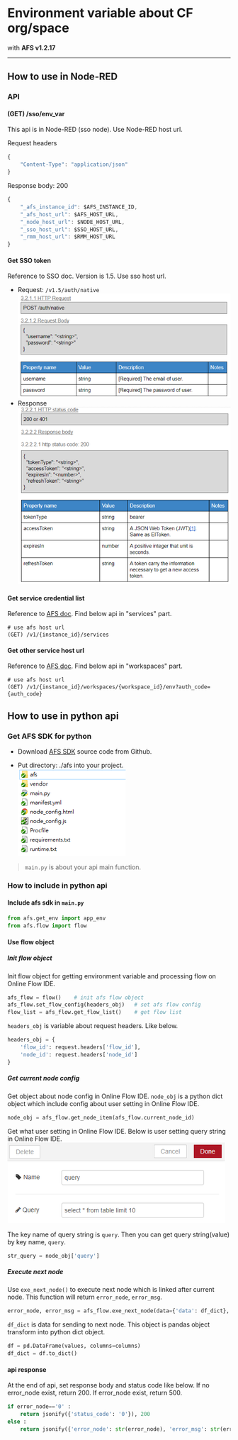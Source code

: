 # Environment variable about CF org/space

with **AFS v1.2.17**

---

## How to use in Node-RED

### API

#### (GET) /sso/env_var
This api is in Node-RED (sso node). Use Node-RED host url.

Request headers
```js
{
    "Content-Type": "application/json"
}
```

Response body: 200
```js
{
    "_afs_instance_id": $AFS_INSTANCE_ID,
    "_afs_host_url": $AFS_HOST_URL,
    "_node_host_url": $NODE_HOST_URL,
    "_sso_host_url": $SSO_HOST_URL,
    "_rmm_host_url": $RMM_HOST_URL
}
```


#### Get SSO token
Reference to SSO doc. Version is 1.5. Use sso host url.
+ Request: `/v1.5/auth/native`
![Request api](./img/get_token_request.png)
+ Response
![Response api](./img/get_token_response.png)


#### Get service credential list
Reference to [AFS doc](https://portal-afs-develop.iii-arfa.com/swagger). Find below api in "services" part.
```
# use afs host url
(GET) /v1/{instance_id}/services
```


#### Get other service host url
Reference to [AFS doc](https://portal-afs-develop.iii-arfa.com/swagger). Find below api in "workspaces" part.
```
# use afs host url
(GET) /v1/{instance_id}/workspaces/{workspace_id}/env?auth_code={auth_code}
```


## How to use in python api

### Get AFS SDK for python

+ Download [AFS SDK](https://github.com/benchuang11046/afs) source code from Github.

+ Put directory: ./afs into your project.
![afs dir](./img/afs_dir.png)
> `main.py` is about your api main function.


### How to include in python api

#### Include afs sdk in `main.py`

```python
from afs.get_env import app_env 
from afs.flow import flow
```

#### Use flow object

##### Init flow object
Init flow object for getting environment variable and processing flow on Online Flow IDE.
```python
afs_flow = flow()    # init afs flow object
afs_flow.set_flow_config(headers_obj)   # set afs flow config
flow_list = afs_flow.get_flow_list()    # get flow list
```

`headers_obj` is variable about request headers. Like below.
```python  
headers_obj = {
    'flow_id': request.headers['flow_id'],
    'node_id': request.headers['node_id']
}
```

##### Get current node config

Get object about node config in Online Flow IDE.
`node_obj` is a python dict object which include config about user setting in Online Flow IDE.
```python
node_obj = afs_flow.get_node_item(afs_flow.current_node_id)
```

Get what user setting in Online Flow IDE. Below is user setting query string in Online Flow IDE.
![set query string](./img/flow_ide_setting_ui.png)

The key name of query string is `query`. Then you can get query string(value) by key name, `query`.
```python
str_query = node_obj['query']
```

##### Execute next node

Use `exe_next_node()` to execute next node which is linked after current node. This function will return `error_node`, `error_msg`.
```python
error_node, error_msg = afs_flow.exe_next_node(data={'data': df_dict}, next_list=None, debug=False)
```

`df_dict` is data for sending to next node. This object is pandas object transform into python dict object.
```python
df = pd.DataFrame(values, columns=columns)
df_dict = df.to_dict() 
```

#### api response

At the end of api, set response body and status code like below. If no error_node exist, return 200. If error_node exist, return 500.
```python
if error_node=='0' :
    return jsonify({'status_code': '0'}), 200
else :
    return jsonify({'error_node': str(error_node), 'error_msg': str(error_msg)}), 500
```

